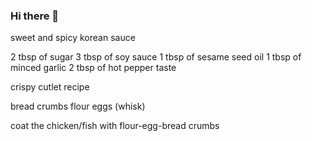 ### Hi there 👋

sweet and spicy korean sauce

2 tbsp of sugar
3 tbsp of soy sauce
1 tbsp of sesame seed oil
1 tbsp of minced garlic
2 tbsp of hot pepper taste

crispy cutlet recipe

bread crumbs
flour
eggs (whisk)

coat the chicken/fish with flour-egg-bread crumbs
